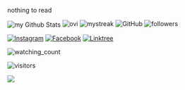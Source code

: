 nothing to read

<!---whathellis/whathellis is a ✨ special ✨ repository because its `README.md` (this file) appears on your GitHub profile.You can click the Preview link to take a look at your changes.--->

<img align="center" src="https://github-readme-stats.vercel.app/api?username=whathellis&include_all_commits=true&count_private=true&show_icons=true&line_height=20&title_color=2B5BBD&icon_color=1124BB&text_color=A1A1A1&bg_color=0,000000,130F40" alt="my Github Stats"/>

<img src="https://github-readme-stats.vercel.app/api/top-langs?username=whathellis&show_icons=true&locale=en&layout=compact&theme=chartreuse-dark" alt="ovi" />

<img src="https://github-readme-streak-stats.herokuapp.com/?user=whathellis&theme=tokyonight" alt="mystreak"/>

<img alt="GitHub" src="https://img.shields.io/badge/dynamic/json?logo=github&label=GitHub+Followers&labelColor=282c34&color=181717&query=%24.data.totalSubs&url=https%3A%2F%2Fapi.spencerwoo.com%2Fsubstats%2F%3Fsource%3Dgithub%26queryKey%3Dwhathellis&longCache=true"/>

<img alt="followers" title="Follow me on Github" src="https://img.shields.io/github/followers/whathellis?color=236ad3&style=for-the-badge&logo=github&label=Follow"/>

<a href="https://www.instagram.com/mashroomash/" target="_blank"><img src="https://img.shields.io/badge/Instagram-%23E4405F.svg?&style=flat&logo=instagram&logoColor=white" alt="Instagram"></a> <a href="https://www.facebook.com/mashrooomash" target="_blank"><img src="https://img.shields.io/badge/Facebook-%231877F2.svg?&style=flat&logo=facebook&logoColor=white" alt="Facebook"></a> <a href="https://linktr.ee/whathellis" target="_blank"><img src="https://img.shields.io/badge/Linktree-%231ED760.svg?&style=flat&Color=black" alt="Linktree"></a>

<img src="https://komarev.com/ghpvc/?username=whathellis&color=brightgreen" alt="watching_count" />

![visitors](https://visitor-badge.laobi.icu/badge?page_id=whathellis.whathellis)

<img src="http://estruyf-github.azurewebsites.net/api/VisitorHit?user=whathellis&repo=whathellis&countColorcountColor&countColor=%237B1E7B"/>
